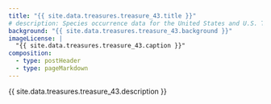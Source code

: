 ```yaml
---
title: "{{ site.data.treasures.treasure_43.title }}"
# description: Species occurrence data for the United States and U.S. Territories.
background: "{{ site.data.treasures.treasure_43.background }}"
imageLicense: |
  "{{ site.data.treasures.treasure_43.caption }}"
composition:
  - type: postHeader
  - type: pageMarkdown
---
```


{{ site.data.treasures.treasure_43.description }}